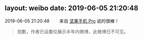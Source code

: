 layout: weibo
date: 2019-06-05 21:20:48
---
<meta name="referrer" content="no-referrer" />

2019-06-05 21:20:48  &nbsp;&nbsp;&nbsp;&nbsp;&nbsp;&nbsp; 来自 <a href="http://app.weibo.com/t/feed/Z4AgP" rel="nofollow">坚果手机 Pro</a>
说的很棒！
>  抱歉，作者已设置仅展示半年内微博，此微博已不可见。 ​​​
